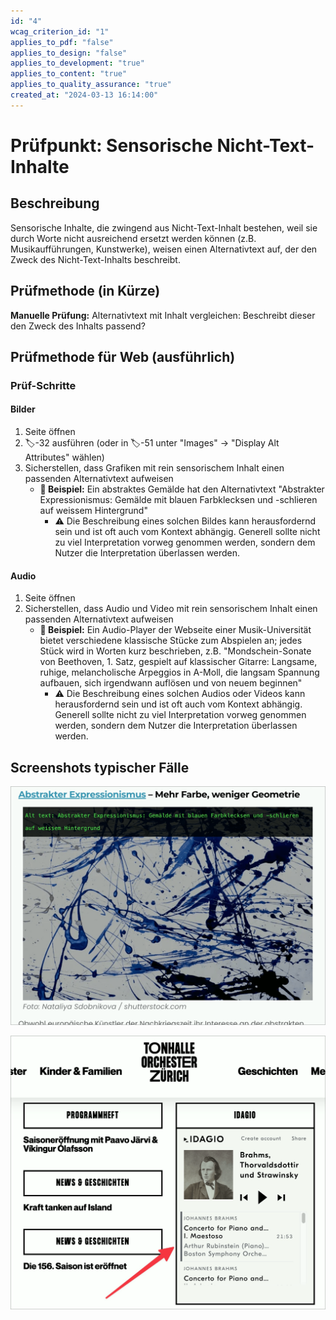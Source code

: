 ```yaml
---
id: "4"
wcag_criterion_id: "1"
applies_to_pdf: "false"
applies_to_design: "false"
applies_to_development: "true"
applies_to_content: "true"
applies_to_quality_assurance: "true"
created_at: "2024-03-13 16:14:00"
---
```


# Prüfpunkt: Sensorische Nicht-Text-Inhalte

## Beschreibung

Sensorische Inhalte, die zwingend aus Nicht-Text-Inhalt bestehen, weil sie durch Worte nicht ausreichend ersetzt werden können (z.B. Musikaufführungen, Kunstwerke), weisen einen Alternativtext auf, der den Zweck des Nicht-Text-Inhalts beschreibt.

## Prüfmethode (in Kürze)

**Manuelle Prüfung:** Alternativtext mit Inhalt vergleichen: Beschreibt dieser den Zweck des Inhalts passend?

## Prüfmethode für Web (ausführlich)

### Prüf-Schritte

#### Bilder

1. Seite öffnen
1. 🏷️-32 ausführen (oder in 🏷️-51 unter "Images" → "Display Alt Attributes" wählen)
1. Sicherstellen, dass Grafiken mit rein sensorischem Inhalt einen passenden Alternativtext aufweisen
    - **🙂 Beispiel:** Ein abstraktes Gemälde hat den Alternativtext "Abstrakter Expressionismus: Gemälde mit blauen Farbklecksen und -schlieren auf weissem Hintergrund"
        - ⚠️ Die Beschreibung eines solchen Bildes kann herausfordernd sein und ist oft auch vom Kontext abhängig. Generell sollte nicht zu viel Interpretation vorweg genommen werden, sondern dem Nutzer die Interpretation überlassen werden.

#### Audio

1. Seite öffnen
1. Sicherstellen, dass Audio und Video mit rein sensorischem Inhalt einen passenden Alternativtext aufweisen
    - **🙂 Beispiel:** Ein Audio-Player der Webseite einer Musik-Universität bietet verschiedene klassische Stücke zum Abspielen an; jedes Stück wird in Worten kurz beschrieben, z.B. "Mondschein-Sonate von Beethoven, 1. Satz, gespielt auf klassischer Gitarre: Langsame, ruhige, melancholische Arpeggios in A-Moll, die langsam Spannung aufbauen, sich irgendwann auflösen und von neuem beginnen"
        - ⚠️ Die Beschreibung eines solchen Audios oder Videos kann herausfordernd sein und ist oft auch vom Kontext abhängig. Generell sollte nicht zu viel Interpretation vorweg genommen werden, sondern dem Nutzer die Interpretation überlassen werden.

## Screenshots typischer Fälle

![Abstraktes Gemälde mit Alternativtext](images/abstraktes-gemlde-mit-alternativtext.png)

![Ein Audio-Player mit klassischen Stücken - hier fehlen Text-Alternativen](images/ein-audio-player-mit-klassischen-stcken-hier-fehlen-text-alternativen.png)